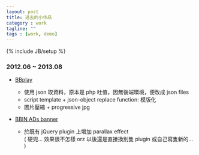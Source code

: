 ```yaml
---
layout: post
title: 過去的小作品
category : work
tagline: ""
tags : [work, demo]
---
```

{% include JB/setup %}

### 2012.06 ~ 2013.08
+ [BBplay](https://googledrive.com/host/0B6MUl4JFkRfleHhObzJwODl4ejQ/)
    * 使用 json 取資料，原本是 php 吐值，因無後端環境，便改成 json files
    * script template + json-object replace function: 模版化
    * 圖片壓縮 + progressive jpg

+ [BBIN ADs banner](https://dl.dropboxusercontent.com/u/187714845/bbin-ad/js/ADs.html)
    * 於既有 jQuery plugin 上增加 parallax effect  
        ( 硬兜... 效果很不怎樣 orz 以後還是直接換別隻 plugin 或自己寫隻新的... )
